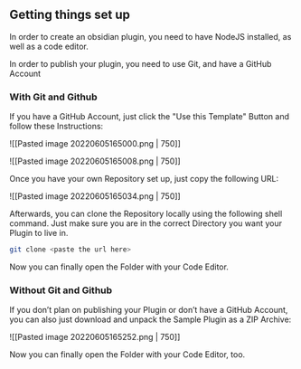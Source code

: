 ## Getting things set up

In order to create an obsidian plugin, you need to have NodeJS installed, as well as a code editor.

In order to publish your plugin, you need to use Git, and have a GitHub Account

### With Git and Github

If you have a GitHub Account, just click the "Use this Template" Button and follow these Instructions:

![[Pasted image 20220605165000.png | 750]]

![[Pasted image 20220605165008.png | 750]]

Once you have your own Repository set up, just copy the following URL:

![[Pasted image 20220605165034.png | 750]]

Afterwards, you can clone the Repository locally using the following shell command. Just make sure you are in the correct Directory you want your Plugin to live in.

```bash
git clone <paste the url here>
```

Now you can finally open the Folder with your Code Editor.

### Without Git and Github

If you don’t plan on publishing your Plugin or don’t have a GitHub Account, you can also just download and unpack the Sample Plugin as a ZIP Archive:

![[Pasted image 20220605165252.png | 750]]

Now you can finally open the Folder with your Code Editor, too.

